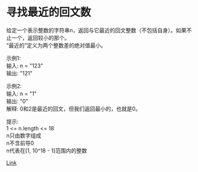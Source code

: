 <h1>寻找最近的回文数</h1>

给定一个表示整数的字符串n，返回与它最近的回文整数（不包括自身）。如果不止一个，返回较小的那个。</br>
“最近的”定义为两个整数差的绝对值最小。</br>

示例1:</br>
输入: n = "123"</br>
输出: "121"</br>

示例2:</br>
输入: n = "1"</br>
输出: "0"</br>
解释: 0和2是最近的回文，但我们返回最小的，也就是0。</br>

提示:</br>
1 <= n.length <= 18</br>
n只由数字组成</br>
n不含前导0</br>
n代表在[1, 10^18 - 1]范围内的整数</br>

[Link](https://leetcode-cn.com/problems/find-the-closest-palindrome/)